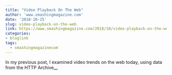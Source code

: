 ```yaml
---
title: "Video Playback On The Web"
author: 'www.smashingmagazine.com'
date: '2018-10-25'
slug: video-playback-on-the-web
link: https://www.smashingmagazine.com/2018/10/video-playback-on-the-web-part-2/
categories:
- bloglink
tags:
  - smashingmagazinecom
---
```


In my previous post, I examined video trends on the web today, using data from the HTTP Archive[... <i class="fas fa-external-link-alt"></i>](https://www.smashingmagazine.com/2018/10/video-playback-on-the-web-part-2/)

